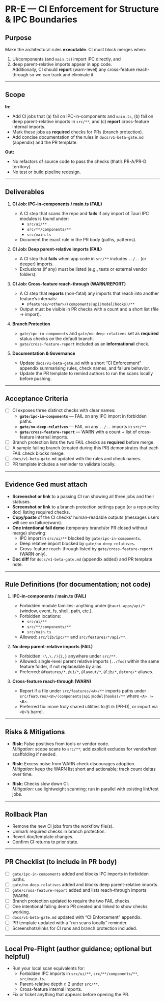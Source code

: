 # PR-E — CI Enforcement for Structure & IPC Boundaries

## Purpose
Make the architectural rules **executable**. CI must block merges when:
1) UI/components (and `main.ts`) import IPC directly, and  
2) deep parent-relative imports appear in app code.  
Additionally, CI should **report** (warn-level) any cross-feature reach-through so we can track and eliminate it.

---

## Scope

**In:**
- Add CI jobs that (a) fail on IPC-in-components and `main.ts`, (b) fail on deep parent-relative imports in `src/**`, and (c) **report** cross-feature internal imports.
- Mark these jobs as **required** checks for PRs (branch protection).
- Add concise documentation of the rules in `docs/v1-beta-gate.md` (appendix) and the PR template.

**Out:**
- No refactors of source code to pass the checks (that’s PR-A/PR-D territory).
- No test or build pipeline redesign.

---

## Deliverables

1) **CI Job: IPC-in-components / main.ts (FAIL)**
   - A CI step that scans the repo and **fails** if any import of Tauri IPC modules is found under:
     - `src/ui/**`
     - `src/**/components/**`
     - `src/main.ts`
   - Document the exact rule in the PR body (paths, patterns).

2) **CI Job: Deep parent-relative imports (FAIL)**
   - A CI step that **fails** when app code in `src/**` includes `../..` (or deeper) imports.
   - Exclusions (if any) must be listed (e.g., tests or external vendor folders).

3) **CI Job: Cross-feature reach-through (WARN/REPORT)**
   - A CI step that **reports** (non-fatal) any imports that reach into another feature’s internals:
     - `@features/<other>/(components|api|model|hooks)/**`
   - Output must be visible in PR checks with a count and a short list (file → import).

4) **Branch Protection**
   - `gate/ipc-in-components` and `gate/no-deep-relatives` set as **required** status checks on the default branch.
   - `gate/cross-feature-report` included as an **informational** check.

5) **Documentation & Governance**
   - Update `docs/v1-beta-gate.md` with a short “CI Enforcement” appendix summarising rules, check names, and failure behavior.
   - Update the PR template to remind authors to run the scans locally before pushing.

---

## Acceptance Criteria

- [ ] CI exposes three distinct checks with clear names:
  - **`gate/ipc-in-components`** — FAIL on any IPC import in forbidden paths.
  - **`gate/no-deep-relatives`** — FAIL on any `../..` imports in `src/**`.
  - **`gate/cross-feature-report`** — WARN with a count + list of cross-feature internal imports.
- [ ] Branch protection lists the two FAIL checks as **required** before merge.
- [ ] A sample failing branch (created during this PR) demonstrates that each FAIL check blocks merge.
- [ ] `docs/v1-beta-gate.md` updated with the rules and check names.
- [ ] PR template includes a reminder to validate locally.

---

## Evidence Ged must attach

- **Screenshot or link** to a passing CI run showing all three jobs and their statuses.
- **Screenshot or link** to a branch protection settings page (or a repo policy doc) listing required checks.
- **Copy/paste** of the CI checks’ human-readable outputs (messages users will see on failure/warn).
- **One intentional fail demo** (temporary branch/or PR closed without merge) showing:
  - IPC import in `src/ui/**` blocked by `gate/ipc-in-components`.
  - Deep relative import blocked by `gate/no-deep-relatives`.
  - Cross-feature reach-through listed by `gate/cross-feature-report` (WARN only).
- **Doc diff** for `docs/v1-beta-gate.md` (appendix added) and PR template note.

---

## Rule Definitions (for documentation; not code)

1) **IPC-in-components / main.ts (FAIL)**
   - Forbidden module families: anything under `@tauri-apps/api/*` (window, event, fs, shell, path, etc.).
   - Forbidden locations:
     - `src/ui/**`
     - `src/**/components/**`
     - `src/main.ts`
   - Allowed: `src/lib/ipc/**` and `src/features/*/api/**`.

2) **No deep parent-relative imports (FAIL)**
   - Forbidden: `(\.\./){2,}` anywhere under `src/**`.
   - Allowed: single-level parent relative imports (`../foo`) within the same feature folder, if not replaceable by alias.
   - Preferred: `@features/*`, `@ui/*`, `@layout/*`, `@lib/*`, `@store/*` aliases.

3) **Cross-feature reach-through (WARN)**
   - Report if a file under `src/features/<A>/**` imports paths under `src/features/<B>/(components|api|model|hooks)/**` where `<A> != <B>`.
   - Preferred fix: move truly shared utilities to `@lib` (PR-D), or import via `<B>`’s barrel.

---

## Risks & Mitigations

- **Risk:** False positives from tools or vendor code.  
  *Mitigation:* scope scans to `src/**`; add explicit excludes for vendor/test scaffolding if needed.

- **Risk:** Excess noise from WARN check discourages adoption.  
  *Mitigation:* keep the WARN list short and actionable; track count deltas over time.

- **Risk:** Checks slow down CI.  
  *Mitigation:* use lightweight scanning; run in parallel with existing lint/test jobs.

---

## Rollback Plan

- Remove the new CI jobs from the workflow file(s).
- Unmark required checks in branch protection.
- Revert doc/template changes.
- Confirm CI returns to prior state.

---

## PR Checklist (to include in PR body)

- [ ] `gate/ipc-in-components` added and blocks IPC imports in forbidden paths.  
- [ ] `gate/no-deep-relatives` added and blocks deep parent-relative imports.  
- [ ] `gate/cross-feature-report` added and lists reach-through imports (WARN).  
- [ ] Branch protection updated to require the two FAIL checks.  
- [ ] One intentional failing demo PR created and linked to show checks working.  
- [ ] `docs/v1-beta-gate.md` updated with “CI Enforcement” appendix.  
- [ ] PR template updated with a “run scans locally” reminder.  
- [ ] Screenshots/links for CI runs and branch protection included.  

---

## Local Pre-Flight (author guidance; optional but helpful)
- Run your local scan equivalents for:
  - Forbidden IPC imports in `src/ui/**`, `src/**/components/**`, `src/main.ts`.
  - Parent-relative depth ≥ 2 under `src/**`.
  - Cross-feature internal imports.
- Fix or ticket anything that appears before opening the PR.
```
